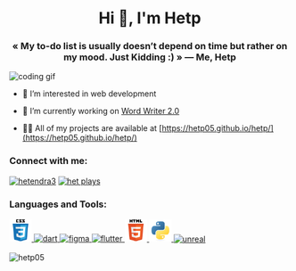 <h1 align="center">Hi 👋, I'm Hetp</h1>
<h3 align="center">« My to-do list is usually doesn’t depend on time but rather on my mood. Just Kidding :) » ― Me, Hetp</h3>

![ coding gif](https://media4.giphy.com/media/qgQUggAC3Pfv687qPC/giphy.gif)

- 👀 I’m interested in web development

- 🔭 I’m currently working on [Word Writer 2.0](https://github.com/Hetp05/Word-Writer)

- 👨‍💻 All of my projects are available at [https://hetp05.github.io/hetp/](https://hetp05.github.io/hetp/)

<!---
- 📫 How to reach me **hetp0409@icloud.com**
--->

<h3 align="left">Connect with me:</h3>
<p align="left">
<a href="https://twitter.com/hetendra3" target="blank"><img align="center" src="https://raw.githubusercontent.com/rahuldkjain/github-profile-readme-generator/master/src/images/icons/Social/twitter.svg" alt="hetendra3" height="30" width="40" /></a>
<a href="https://www.youtube.com/c/het plays" target="blank"><img align="center" src="https://raw.githubusercontent.com/rahuldkjain/github-profile-readme-generator/master/src/images/icons/Social/youtube.svg" alt="het plays" height="30" width="40" /></a>
</p>

<h3 align="left">Languages and Tools:</h3>
<p align="left"> <a href="https://www.w3schools.com/css/" target="_blank" rel="noreferrer"> <img src="https://raw.githubusercontent.com/devicons/devicon/master/icons/css3/css3-original-wordmark.svg" alt="css3" width="40" height="40"/> </a> <a href="https://dart.dev" target="_blank" rel="noreferrer"> <img src="https://www.vectorlogo.zone/logos/dartlang/dartlang-icon.svg" alt="dart" width="40" height="40"/> </a> <a href="https://www.figma.com/" target="_blank" rel="noreferrer"> <img src="https://www.vectorlogo.zone/logos/figma/figma-icon.svg" alt="figma" width="40" height="40"/> </a> <a href="https://flutter.dev" target="_blank" rel="noreferrer"> <img src="https://www.vectorlogo.zone/logos/flutterio/flutterio-icon.svg" alt="flutter" width="40" height="40"/> </a> <a href="https://www.w3.org/html/" target="_blank" rel="noreferrer"> <img src="https://raw.githubusercontent.com/devicons/devicon/master/icons/html5/html5-original-wordmark.svg" alt="html5" width="40" height="40"/> </a> <a href="https://www.python.org" target="_blank" rel="noreferrer"> <img src="https://raw.githubusercontent.com/devicons/devicon/master/icons/python/python-original.svg" alt="python" width="40" height="40"/> </a> <a href="https://unrealengine.com/" target="_blank" rel="noreferrer"> <img src="https://raw.githubusercontent.com/kenangundogan/fontisto/036b7eca71aab1bef8e6a0518f7329f13ed62f6b/icons/svg/brand/unreal-engine.svg" alt="unreal" width="40" height="40" align="center"/> </a> </p>

<p><img align="center" src="https://github-readme-stats.vercel.app/api/top-langs?username=hetp05&show_icons=true&locale=en&layout=compact" alt="hetp05" /></p>


<!---
Hetp05/Hetp05 is a ✨ special ✨ repository because its `README.md` (this file) appears on your GitHub profile.
You can click the Preview link to take a look at your changes.
--->
